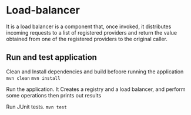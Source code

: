 # Load-balancer
It is a load balancer is a component that, once invoked, it distributes incoming requests to a list of registered providers and return the value obtained from one of the registered providers to the original caller.
 
## Run and test application
Clean and Install dependencies and build befoore running the application
`mvn clean`
`mvn install`

Run the application. It Creates a registry and a load balancer, and perform some operations then prints out results

Run JUnit tests.
`mvn test`
